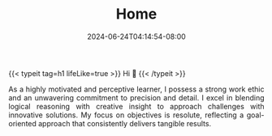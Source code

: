 ﻿---
date: 2024-06-24T04:14:54-08:00
draft: false
params:
  author: R Avaneesh
title: Home
weight: 10
---

{{< typeit 
  tag=h1
  lifeLike=true >}}
Hi 👋 
{{< /typeit >}}

<div style="text-align: justify;">
As a highly motivated and perceptive learner, I possess a strong work ethic and an unwavering commitment to precision and detail. I excel in blending logical reasoning with creative insight to approach challenges with innovative solutions. My focus on objectives is resolute, reflecting a goal-oriented approach that consistently delivers tangible results.
</div>


